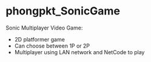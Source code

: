 # phongpkt_SonicGame
Sonic Multiplayer Video Game:
- 2D platformer game
- Can choose between 1P or 2P
- Multiplayer using LAN network and NetCode to play
